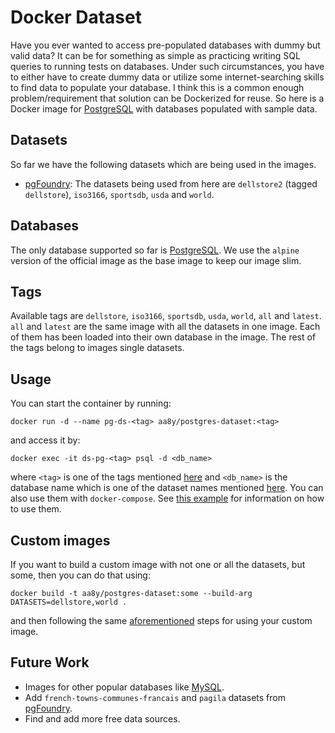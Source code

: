 # Docker Dataset

Have you ever wanted to access pre-populated databases with dummy but valid data? It can be for something as simple as practicing writing SQL queries to running tests on databases. Under such circumstances, you have to either have to create dummy data or utilize some internet-searching skills to find data to populate your database. I think this is a common enough problem/requirement that solution can be Dockerized for reuse. So here is a Docker image for [PostgreSQL](https://www.postgresql.org/) with databases populated with sample data.

## Datasets

So far we have the following datasets which are being used in the images.
* [pgFoundry](http://pgfoundry.org/projects/dbsamples/): The datasets being used from here are `dellstore2` (tagged `dellstore`), `iso3166`,  `sportsdb`, `usda` and `world`.

## Databases

The only database supported so far is [PostgreSQL](https://www.postgresql.org/). We use the `alpine` version of the official image as the base image to keep our image slim.

## Tags

Available tags are `dellstore`, `iso3166`,  `sportsdb`, `usda`, `world`, `all` and `latest`. `all` and `latest` are the same image with all the datasets in one image. Each of them has been loaded into their own database in the image. The rest of the tags belong to images single datasets.

## Usage

You can start the container by running:
```
docker run -d --name pg-ds-<tag> aa8y/postgres-dataset:<tag>
```
and access it by:
```
docker exec -it ds-pg-<tag> psql -d <db_name>
```
where `<tag>` is one of the tags mentioned [here](#tags) and `<db_name>` is the database name which is one of the dataset names mentioned [here](#datasets). You can also use them with `docker-compose`. See [this example](https://github.com/aa8y/data-dude/blob/master/docker-compose.yml) for information on how to use them.

## Custom images

If you want to build a custom image with not one or all the datasets, but some, then you can do that using:
```
docker build -t aa8y/postgres-dataset:some --build-arg DATASETS=dellstore,world .
```
and then following the same [aforementioned](#usage) steps for using your custom image.

## Future Work

* Images for other popular databases like [MySQL](https://www.mysql.com/).
* Add `french-towns-communes-francais` and `pagila` datasets from [pgFoundry](http://pgfoundry.org/projects/dbsamples/).
* Find and add more free data sources.
